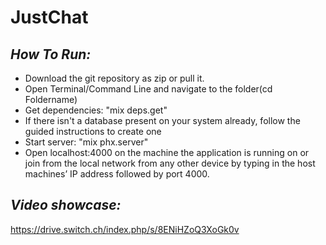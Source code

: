 # JustChat

## *How To Run:*

- Download the git repository as zip or pull it.
- Open Terminal/Command Line and navigate to the folder(cd Foldername)
- Get dependencies: "mix deps.get"
- If there isn't a database present on your system already, follow the guided instructions to create one
- Start server: "mix phx.server"
-	Open localhost:4000 on the machine the application is running on or join from the local network from any other device by typing in the host machines’ IP address followed by port 4000.

## *Video showcase:*
https://drive.switch.ch/index.php/s/8ENiHZoQ3XoGk0v
